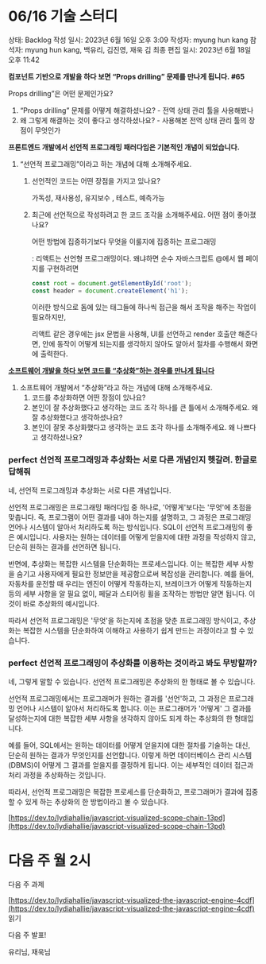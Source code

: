 # 06/16 기술 스터디

상태: Backlog
작성 일시: 2023년 6월 16일 오후 3:09
작성자: myung hun kang
참석자: myung hun kang, 백유리, 김진영, 재욱 김
최종 편집 일시: 2023년 6월 18일 오후 11:42

**컴포넌트 기반으로 개발을 하다 보면 “Props drilling” 문제를 만나게 됩니다. #65**

Props drilling”은 어떤 문제인가요?

1. “Props drilling” 문제를 어떻게 해결하셨나요? - 전역 상태 관리 툴을 사용해봤나
2. 왜 그렇게 해결하는 것이 좋다고 생각하셨나요? - 사용해본 전역 상태 관리 툴의 장점이 무엇인가 

**프론트엔드 개발에서 선언적 프로그래밍 패러다임은 기본적인 개념이 되었습니다.**

1. “선언적 프로그래밍”이라고 하는 개념에 대해 소개해주세요.
    1. 선언적인 코드는 어떤 장점을 가지고 있나요?
        
        가독성, 재사용성, 유지보수 , 테스트, 예측가능
        
    2. 최근에 선언적으로 작성하려고 한 코드 조각을 소개해주세요. 어떤 점이 좋아졌나요?
        
        어떤 방법에 집중하기보다 무엇을 이룰지에 집중하는 프로그래밍
        
        : 리액트는 선언형 프로그래밍이다. 왜냐하면 순수 자바스크립트 @에서 웹 페이지를 구현하려면
        
        ```jsx
        const root = document.getElementById('root'); 
        const header = document.createElement('h1');
        ```
        
        이러한 방식으로 돔에 있는 태그들에 하나씩 접근을 해서 조작을 해주는 작업이 필요하지만,
        
        리액트 같은 경우에는 jsx 문법을 사용해, UI를 선언하고 render 호출만 해준다면, 안에 동작이 어떻게 되는지를 생각하지 않아도 알아서 절차를 수행해서 화면에 출력한다.
        

**[소프트웨어 개발을 하다 보면 코드를 “추상화”하는 경우를 만나게 됩니다](https://github.com/wanted-9th-3team/frontend-study/discussions/67)**

1. 소프트웨어 개발에서 “추상화”라고 하는 개념에 대해 소개해주세요.
    1. 코드를 추상화하면 어떤 장점이 있나요?
    2. 본인이 잘 추상화했다고 생각하는 코드 조각 하나를 큰 틀에서 소개해주세요. 왜 잘 추상화했다고 생각하셨나요?
    3. 본인이 잘못 추상화했다고 생각하는 코드 조각 하나를 소개해주세요. 왜 나쁘다고 생각하셨나요?

### perfect 선언적 프로그래밍과 추상화는 서로 다른 개념인지 헷갈려. 한글로 답해줘

네, 선언적 프로그래밍과 추상화는 서로 다른 개념입니다.

선언적 프로그래밍은 프로그래밍 패러다임 중 하나로, '어떻게'보다는 '무엇'에 초점을 맞춥니다. 즉, 프로그램이 어떤 결과를 내야 하는지를 설명하고, 그 과정은 프로그래밍 언어나 시스템이 알아서 처리하도록 하는 방식입니다. SQL이 선언적 프로그래밍의 좋은 예시입니다. 사용자는 원하는 데이터를 어떻게 얻을지에 대한 과정을 작성하지 않고, 단순히 원하는 결과를 선언하면 됩니다.

반면에, 추상화는 복잡한 시스템을 단순화하는 프로세스입니다. 이는 복잡한 세부 사항을 숨기고 사용자에게 필요한 정보만을 제공함으로써 복잡성을 관리합니다. 예를 들어, 자동차를 운전할 때 우리는 엔진이 어떻게 작동하는지, 브레이크가 어떻게 작동하는지 등의 세부 사항을 알 필요 없이, 페달과 스티어링 휠을 조작하는 방법만 알면 됩니다. 이것이 바로 추상화의 예시입니다.

따라서 선언적 프로그래밍은 '무엇'을 하는지에 초점을 맞춘 프로그래밍 방식이고, 추상화는 복잡한 시스템을 단순화하여 이해하고 사용하기 쉽게 만드는 과정이라고 할 수 있습니다.

### perfect 선언적 프로그래밍이 추상화를 이용하는 것이라고 봐도 무방할까?

네, 그렇게 말할 수 있습니다. 선언적 프로그래밍은 추상화의 한 형태로 볼 수 있습니다.

선언적 프로그래밍에서는 프로그래머가 원하는 결과를 '선언'하고, 그 과정은 프로그래밍 언어나 시스템이 알아서 처리하도록 합니다. 이는 프로그래머가 '어떻게' 그 결과를 달성하는지에 대한 복잡한 세부 사항을 생각하지 않아도 되게 하는 추상화의 한 형태입니다.

예를 들어, SQL에서는 원하는 데이터를 어떻게 얻을지에 대한 절차를 기술하는 대신, 단순히 원하는 결과가 무엇인지를 선언합니다. 이렇게 하면 데이터베이스 관리 시스템(DBMS)이 어떻게 그 결과를 얻을지를 결정하게 됩니다. 이는 세부적인 데이터 접근과 처리 과정을 추상화하는 것입니다.

따라서, 선언적 프로그래밍은 복잡한 프로세스를 단순화하고, 프로그래머가 결과에 집중할 수 있게 하는 추상화의 한 방법이라고 볼 수 있습니다.

[https://dev.to/lydiahallie/javascript-visualized-scope-chain-13pd](https://dev.to/lydiahallie/javascript-visualized-scope-chain-13pd)

# 다음 주 월 2시

다음 주 과제 

[https://dev.to/lydiahallie/javascript-visualized-the-javascript-engine-4cdf](https://dev.to/lydiahallie/javascript-visualized-the-javascript-engine-4cdf) 읽기

다음 주 발표!  

유리님, 재욱님